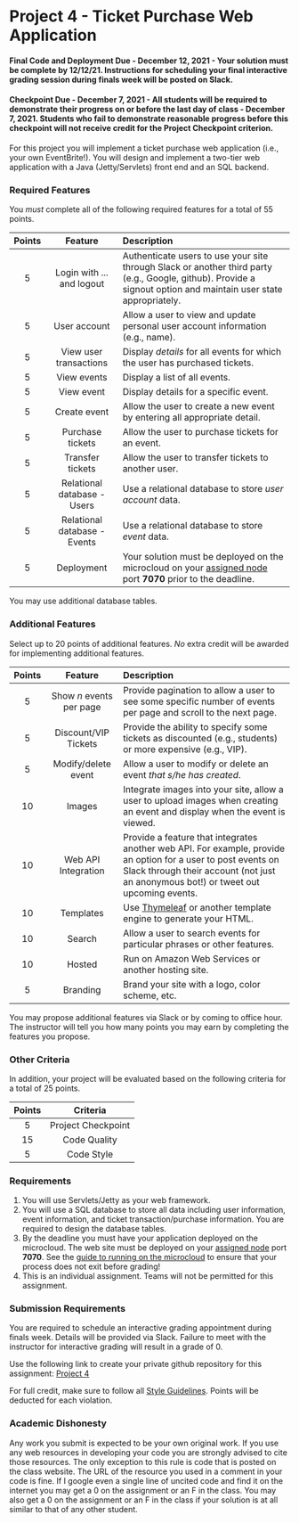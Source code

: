 Project 4 - Ticket Purchase Web Application
===========================================

#### Final Code and Deployment Due - December 12, 2021 - Your solution must be complete by 12/12/21. Instructions for scheduling your final interactive grading session during finals week will be posted on Slack.

#### Checkpoint Due - December 7, 2021 - All students will be required to demonstrate their progress on or before the last day of class - December 7, 2021. Students who fail to demonstrate reasonable progress before this checkpoint will not receive credit for the Project Checkpoint criterion.

For this project you will implement a ticket purchase web application (i.e., your own EventBrite!). You will design and implement a two-tier web application with a Java (Jetty/Servlets) front end and an SQL backend. 

### Required Features

You *must* complete all of the following required features for a total of 55 points.


| Points   | Feature         | Description |
| :-------: |:-------------:| :-----|
| 5 | Login with ... and logout | Authenticate users to use your site through Slack or another third party (e.g., Google, github). Provide a signout option and maintain user state appropriately.|
| 5 | User account | Allow a user to view and update personal user account information (e.g., name). | 
| 5 | View user transactions | Display *details* for all events for which the user has purchased tickets. |
| 5 | View events | Display a list of all events. |
| 5 | View event | Display details for a specific event. |
| 5 | Create event | Allow the user to create a new event by entering all appropriate detail. |
| 5 | Purchase tickets | Allow the user to purchase tickets for an event. |
| 5 | Transfer tickets | Allow the user to transfer tickets to another user. |
| 5 | Relational database - Users | Use a relational database to store *user account* data. |
| 5 | Relational database - Events | Use a relational database to store *event* data. |
| 5 | Deployment | Your solution must be deployed on the microcloud on your [assigned node](https://docs.google.com/spreadsheets/d/1zEoGR9wBEJD7EKQQcjm8OMBD-APjPo-Ya_fRKD70OVU/edit?usp=sharing) port **7070** prior to the deadline. |

You may use additional database tables.

### Additional Features

Select up to 20 points of additional features. *No* extra credit will be awarded for implementing additional features.

| Points   | Feature |  Description |
| :-------: |:-------------:|  :-----|
| 5 | Show *n* events per page | Provide pagination to allow a user to see some specific number of events per page and scroll to the next page. |
| 5 | Discount/VIP Tickets | Provide the ability to specify some tickets as discounted (e.g., students) or more expensive (e.g., VIP). |
| 5 | Modify/delete event | Allow a user to modify or delete an event *that s/he has created*.|
| 10 | Images | Integrate images into your site, allow a user to upload images when creating an event and display when the event is viewed. |
| 10 | Web API Integration |  Provide a feature that integrates another web API. For example, provide an option for a user to post events on Slack through their account (not just an anonymous bot!) or tweet out upcoming events. |
| 10 | Templates |  Use [Thymeleaf](https://www.thymeleaf.org/) or another template engine to generate your HTML. |
| 10 | Search | Allow a user to search events for particular phrases or other features. |
| 10 | Hosted | Run on Amazon Web Services or another hosting site. |
| 5 | Branding |  Brand your site with a logo, color scheme, etc. |

You may propose additional features via Slack or by coming to office hour. The instructor will tell you how many points you may earn by completing the features you propose.


### Other Criteria

In addition, your project will be evaluated based on the following criteria for a total of 25 points.

| Points   | Criteria |
| :-------: |:-------------:| 
| 5 | Project Checkpoint |  
| 15 | Code Quality |  
| 5 | Code Style |  

### Requirements

1. You will use Servlets/Jetty as your web framework.
2. You will use a SQL database to store all data including user information, event information, and ticket transaction/purchase information. You are required to design the database tables. 
3. By the deadline you must have your application deployed on the microcloud. The web site must be deployed on your [assigned node](https://docs.google.com/spreadsheets/d/1zEoGR9wBEJD7EKQQcjm8OMBD-APjPo-Ya_fRKD70OVU/edit?usp=sharing) port **7070**. See the [guide to running on the microcloud](https://github.com/srollins/software-dev-materials/blob/master/notes/usf_guides/microcloud.md) to ensure that your process does not exit before grading!
4. This is an individual assignment. Teams will not be permitted for this assignment.

### Submission Requirements

You are required to schedule an interactive grading appointment during finals week. Details will be provided via Slack. Failure to meet with the instructor for interactive grading will result in a grade of 0.

Use the following link to create your private github repository for this assignment: [Project 4](https://classroom.github.com/a/BLqK3RvW)

For full credit, make sure to follow all [Style Guidelines](https://github.com/CS601-F21/notes/blob/main/admin/style.md). Points will be deducted for each violation.


### Academic Dishonesty

Any work you submit is expected to be your own original work. If you use any web resources in developing your code you are strongly advised to cite those resources. The only exception to this rule is code that is posted on the class website. The URL of the resource you used in a comment in your code is fine. If I google even a single line of uncited code and find it on the internet you may get a 0 on the assignment or an F in the class. You may also get a 0 on the assignment or an F in the class if your solution is at all similar to that of any other student.
